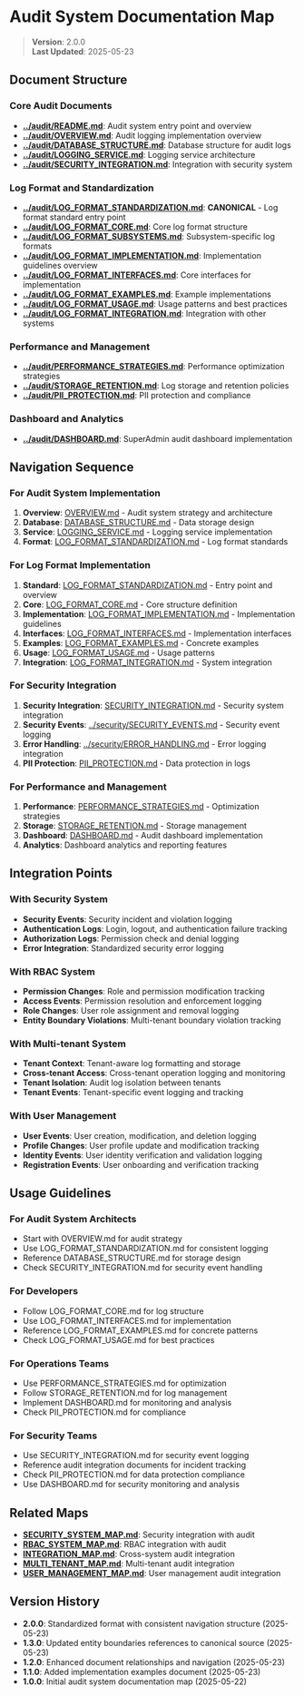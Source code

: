 
# Audit System Documentation Map

> **Version**: 2.0.0  
> **Last Updated**: 2025-05-23

## Document Structure

### Core Audit Documents
- **[../audit/README.md](../audit/README.md)**: Audit system entry point and overview
- **[../audit/OVERVIEW.md](../audit/OVERVIEW.md)**: Audit logging implementation overview
- **[../audit/DATABASE_STRUCTURE.md](../audit/DATABASE_STRUCTURE.md)**: Database structure for audit logs
- **[../audit/LOGGING_SERVICE.md](../audit/LOGGING_SERVICE.md)**: Logging service architecture
- **[../audit/SECURITY_INTEGRATION.md](../audit/SECURITY_INTEGRATION.md)**: Integration with security system

### Log Format and Standardization
- **[../audit/LOG_FORMAT_STANDARDIZATION.md](../audit/LOG_FORMAT_STANDARDIZATION.md)**: **CANONICAL** - Log format standard entry point
- **[../audit/LOG_FORMAT_CORE.md](../audit/LOG_FORMAT_CORE.md)**: Core log format structure
- **[../audit/LOG_FORMAT_SUBSYSTEMS.md](../audit/LOG_FORMAT_SUBSYSTEMS.md)**: Subsystem-specific log formats
- **[../audit/LOG_FORMAT_IMPLEMENTATION.md](../audit/LOG_FORMAT_IMPLEMENTATION.md)**: Implementation guidelines overview
- **[../audit/LOG_FORMAT_INTERFACES.md](../audit/LOG_FORMAT_INTERFACES.md)**: Core interfaces for implementation
- **[../audit/LOG_FORMAT_EXAMPLES.md](../audit/LOG_FORMAT_EXAMPLES.md)**: Example implementations
- **[../audit/LOG_FORMAT_USAGE.md](../audit/LOG_FORMAT_USAGE.md)**: Usage patterns and best practices
- **[../audit/LOG_FORMAT_INTEGRATION.md](../audit/LOG_FORMAT_INTEGRATION.md)**: Integration with other systems

### Performance and Management
- **[../audit/PERFORMANCE_STRATEGIES.md](../audit/PERFORMANCE_STRATEGIES.md)**: Performance optimization strategies
- **[../audit/STORAGE_RETENTION.md](../audit/STORAGE_RETENTION.md)**: Log storage and retention policies
- **[../audit/PII_PROTECTION.md](../audit/PII_PROTECTION.md)**: PII protection and compliance

### Dashboard and Analytics
- **[../audit/DASHBOARD.md](../audit/DASHBOARD.md)**: SuperAdmin audit dashboard implementation

## Navigation Sequence

### For Audit System Implementation
1. **Overview**: [OVERVIEW.md](../audit/OVERVIEW.md) - Audit system strategy and architecture
2. **Database**: [DATABASE_STRUCTURE.md](../audit/DATABASE_STRUCTURE.md) - Data storage design
3. **Service**: [LOGGING_SERVICE.md](../audit/LOGGING_SERVICE.md) - Logging service implementation
4. **Format**: [LOG_FORMAT_STANDARDIZATION.md](../audit/LOG_FORMAT_STANDARDIZATION.md) - Log format standards

### For Log Format Implementation
1. **Standard**: [LOG_FORMAT_STANDARDIZATION.md](../audit/LOG_FORMAT_STANDARDIZATION.md) - Entry point and overview
2. **Core**: [LOG_FORMAT_CORE.md](../audit/LOG_FORMAT_CORE.md) - Core structure definition
3. **Implementation**: [LOG_FORMAT_IMPLEMENTATION.md](../audit/LOG_FORMAT_IMPLEMENTATION.md) - Implementation guidelines
4. **Interfaces**: [LOG_FORMAT_INTERFACES.md](../audit/LOG_FORMAT_INTERFACES.md) - Implementation interfaces
5. **Examples**: [LOG_FORMAT_EXAMPLES.md](../audit/LOG_FORMAT_EXAMPLES.md) - Concrete examples
6. **Usage**: [LOG_FORMAT_USAGE.md](../audit/LOG_FORMAT_USAGE.md) - Usage patterns
7. **Integration**: [LOG_FORMAT_INTEGRATION.md](../audit/LOG_FORMAT_INTEGRATION.md) - System integration

### For Security Integration
1. **Security Integration**: [SECURITY_INTEGRATION.md](../audit/SECURITY_INTEGRATION.md) - Security system integration
2. **Security Events**: [../security/SECURITY_EVENTS.md](../security/SECURITY_EVENTS.md) - Security event logging
3. **Error Handling**: [../security/ERROR_HANDLING.md](../security/ERROR_HANDLING.md) - Error logging integration
4. **PII Protection**: [PII_PROTECTION.md](../audit/PII_PROTECTION.md) - Data protection in logs

### For Performance and Management
1. **Performance**: [PERFORMANCE_STRATEGIES.md](../audit/PERFORMANCE_STRATEGIES.md) - Optimization strategies
2. **Storage**: [STORAGE_RETENTION.md](../audit/STORAGE_RETENTION.md) - Storage management
3. **Dashboard**: [DASHBOARD.md](../audit/DASHBOARD.md) - Audit dashboard implementation
4. **Analytics**: Dashboard analytics and reporting features

## Integration Points

### With Security System
- **Security Events**: Security incident and violation logging
- **Authentication Logs**: Login, logout, and authentication failure tracking
- **Authorization Logs**: Permission check and denial logging
- **Error Integration**: Standardized security error logging

### With RBAC System
- **Permission Changes**: Role and permission modification tracking
- **Access Events**: Permission resolution and enforcement logging
- **Role Changes**: User role assignment and removal logging
- **Entity Boundary Violations**: Multi-tenant boundary violation tracking

### With Multi-tenant System
- **Tenant Context**: Tenant-aware log formatting and storage
- **Cross-tenant Access**: Cross-tenant operation logging and monitoring
- **Tenant Isolation**: Audit log isolation between tenants
- **Tenant Events**: Tenant-specific event logging and tracking

### With User Management
- **User Events**: User creation, modification, and deletion logging
- **Profile Changes**: User profile update and modification tracking
- **Identity Events**: User identity verification and validation logging
- **Registration Events**: User onboarding and verification tracking

## Usage Guidelines

### For Audit System Architects
- Start with OVERVIEW.md for audit strategy
- Use LOG_FORMAT_STANDARDIZATION.md for consistent logging
- Reference DATABASE_STRUCTURE.md for storage design
- Check SECURITY_INTEGRATION.md for security event handling

### For Developers
- Follow LOG_FORMAT_CORE.md for log structure
- Use LOG_FORMAT_INTERFACES.md for implementation
- Reference LOG_FORMAT_EXAMPLES.md for concrete patterns
- Check LOG_FORMAT_USAGE.md for best practices

### For Operations Teams
- Use PERFORMANCE_STRATEGIES.md for optimization
- Follow STORAGE_RETENTION.md for log management
- Implement DASHBOARD.md for monitoring and analysis
- Check PII_PROTECTION.md for compliance

### For Security Teams
- Use SECURITY_INTEGRATION.md for security event logging
- Reference audit integration documents for incident tracking
- Check PII_PROTECTION.md for data protection compliance
- Use DASHBOARD.md for security monitoring and analysis

## Related Maps

- **[SECURITY_SYSTEM_MAP.md](SECURITY_SYSTEM_MAP.md)**: Security integration with audit
- **[RBAC_SYSTEM_MAP.md](RBAC_SYSTEM_MAP.md)**: RBAC integration with audit
- **[INTEGRATION_MAP.md](INTEGRATION_MAP.md)**: Cross-system audit integration
- **[MULTI_TENANT_MAP.md](MULTI_TENANT_MAP.md)**: Multi-tenant audit integration
- **[USER_MANAGEMENT_MAP.md](USER_MANAGEMENT_MAP.md)**: User management audit integration

## Version History

- **2.0.0**: Standardized format with consistent navigation structure (2025-05-23)
- **1.3.0**: Updated entity boundaries references to canonical source (2025-05-23)
- **1.2.0**: Enhanced document relationships and navigation (2025-05-23)
- **1.1.0**: Added implementation examples document (2025-05-23)
- **1.0.0**: Initial audit system documentation map (2025-05-22)
